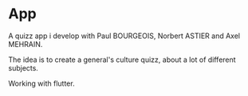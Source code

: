 # App
A quizz app i develop with Paul BOURGEOIS, Norbert ASTIER and Axel MEHRAIN.

The idea is to create a general's culture quizz, about a lot of different subjects.

Working with flutter.
